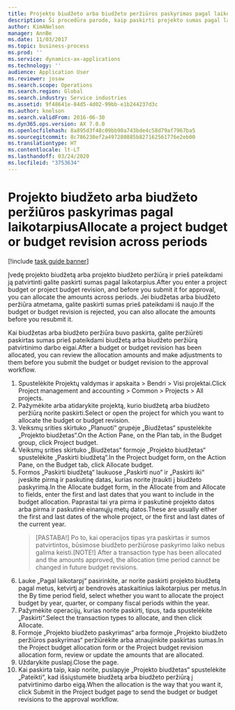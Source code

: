 ```yaml
---
title: Projekto biudžeto arba biudžeto peržiūros paskyrimas pagal laikotarpius
description: Ši procedūra parodo, kaip paskirti projekto sumas pagal laikotarpius.
author: KimANelson
manager: AnnBe
ms.date: 11/03/2017
ms.topic: business-process
ms.prod: ''
ms.service: dynamics-ax-applications
ms.technology: ''
audience: Application User
ms.reviewer: josaw
ms.search.scope: Operations
ms.search.region: Global
ms.search.industry: Service industries
ms.assetid: 9f48641e-84d5-4d02-99bb-e1b244237d3c
ms.author: knelson
ms.search.validFrom: 2016-06-30
ms.dyn365.ops.version: AX 7.0.0
ms.openlocfilehash: 8a895d3f48c09bb90a743bde4c58d79af7967ba5
ms.sourcegitcommit: 8c786230ef2a497280885b827162561776e2eb00
ms.translationtype: HT
ms.contentlocale: lt-LT
ms.lasthandoff: 03/24/2020
ms.locfileid: "3753634"
---
```

# <a name="allocate-a-project-budget-or-budget-revision-across-periods"></a><span data-ttu-id="fd421-103">Projekto biudžeto arba biudžeto peržiūros paskyrimas pagal laikotarpius</span><span class="sxs-lookup"><span data-stu-id="fd421-103">Allocate a project budget or budget revision across periods</span></span>

[!include [task guide banner](../../includes/task-guide-banner.md)]

<span data-ttu-id="fd421-104">Įvedę projekto biudžetą arba projekto biudžeto peržiūrą ir prieš pateikdami ją patvirtinti galite paskirti sumas pagal laikotarpius.</span><span class="sxs-lookup"><span data-stu-id="fd421-104">After you enter a project budget or project budget revision, and before you submit it for approval, you can allocate the amounts across periods.</span></span> <span data-ttu-id="fd421-105">Jei biudžetas arba biudžeto peržiūra atmetama, galite paskirti sumas prieš pateikdami iš naujo.</span><span class="sxs-lookup"><span data-stu-id="fd421-105">If the budget or budget revision is rejected, you can also allocate the amounts before you resubmit it.</span></span> 

<span data-ttu-id="fd421-106">Kai biudžetas arba biudžeto peržiūra buvo paskirta, galite peržiūrėti paskirtas sumas prieš pateikdami biudžetą arba biudžeto peržiūrą patvirtinimo darbo eigai.</span><span class="sxs-lookup"><span data-stu-id="fd421-106">After a budget or budget revision has been allocated, you can review the allocation amounts and make adjustments to them before you submit the budget or budget revision to the approval workflow.</span></span> 

1. <span data-ttu-id="fd421-107">Spustelėkite Projektų valdymas ir apskaita > Bendri > Visi projektai.</span><span class="sxs-lookup"><span data-stu-id="fd421-107">Click Project management and accounting > Common > Projects > All projects.</span></span> 
2. <span data-ttu-id="fd421-108">Pažymėkite arba atidarykite projektą, kurio biudžetą arba biudžeto peržiūrą norite paskirti.</span><span class="sxs-lookup"><span data-stu-id="fd421-108">Select or open the project for which you want to allocate the budget or budget revision.</span></span> 
3. <span data-ttu-id="fd421-109">Veiksmų srities skirtuko „Planuoti“ grupėje „Biudžetas“ spustelėkite „Projekto biudžetas“.</span><span class="sxs-lookup"><span data-stu-id="fd421-109">On the Action Pane, on the Plan tab, in the Budget group, click Project budget.</span></span> 
4. <span data-ttu-id="fd421-110">Veiksmų srities skirtuko „Biudžetas“ formoje „Projekto biudžetas“ spustelėkite „Paskirti biudžetą“.</span><span class="sxs-lookup"><span data-stu-id="fd421-110">In the Project budget form, on the Action Pane, on the Budget tab, click Allocate budget.</span></span> 
5. <span data-ttu-id="fd421-111">Formos „Paskirti biudžetą“ laukuose „Paskirti nuo“ ir „Paskirti iki“ įveskite pirmą ir paskutinę datas, kurias norite įtraukti į biudžeto paskyrimą.</span><span class="sxs-lookup"><span data-stu-id="fd421-111">In the Allocate budget form, in the Allocate from and Allocate to fields, enter the first and last dates that you want to include in the budget allocation.</span></span> <span data-ttu-id="fd421-112">Paprastai tai yra pirma ir paskutinė projekto datos arba pirma ir paskutinė einamųjų metų datos.</span><span class="sxs-lookup"><span data-stu-id="fd421-112">These are usually either the first and last dates of the whole project, or the first and last dates of the current year.</span></span>  
   > <span data-ttu-id="fd421-113">[PASTABA!] Po to, kai operacijos tipas yra paskirtas ir sumos patvirtintos, būsimose biudžeto peržiūrose paskyrimo laiko nebus galima keisti.</span><span class="sxs-lookup"><span data-stu-id="fd421-113">[NOTE!] After a transaction type has been allocated and the amounts approved, the allocation time period cannot be changed in future budget revisions.</span></span> 
6. <span data-ttu-id="fd421-114">Lauke „Pagal laikotarpį“ pasirinkite, ar norite paskirti projekto biudžetą pagal metus, ketvirtį ar bendrovės ataskaitinius laikotarpius per metus.</span><span class="sxs-lookup"><span data-stu-id="fd421-114">In the By time period field, select whether you want to allocate the project budget by year, quarter, or company fiscal periods within the year.</span></span>
7. <span data-ttu-id="fd421-115">Pažymėkite operacijų, kurias norite paskirti, tipus, tada spustelėkite „Paskirti“.</span><span class="sxs-lookup"><span data-stu-id="fd421-115">Select the transaction types to allocate, and then click Allocate.</span></span> 
8. <span data-ttu-id="fd421-116">Formoje „Projekto biudžeto paskyrimas“ arba formoje „Projekto biudžeto peržiūros paskyrimas“ peržiūrėkite arba atnaujinkite paskirtas sumas.</span><span class="sxs-lookup"><span data-stu-id="fd421-116">In the Project budget allocation form or the Project budget revision allocation form, review or update the amounts that are allocated.</span></span> 
9. <span data-ttu-id="fd421-117">Uždarykite puslapį.</span><span class="sxs-lookup"><span data-stu-id="fd421-117">Close the page.</span></span>
10. <span data-ttu-id="fd421-118">Kai paskirta taip, kaip norite, puslapyje „Projekto biudžetas“ spustelėkite „Pateikti“, kad išsiųstumėte biudžetą arba biudžeto peržiūrą į patvirtinimo darbo eigą.</span><span class="sxs-lookup"><span data-stu-id="fd421-118">When the allocation is the way that you want it, click Submit in the Project budget page to send the budget or budget revisions to the approval workflow.</span></span>  


